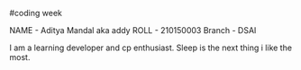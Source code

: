 #coding week

NAME - Aditya Mandal aka addy
ROLL - 210150003
Branch - DSAI

I am a learning developer and cp enthusiast. Sleep is the next thing i like 
the most.
